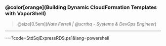 ### @color[orange](Building Dynamic CloudFormation Templates with VaporShell)

> @size[0.5em](_Nate Ferrell | @scrthq - Systems & DevOps Engineer_)

---

---?code=StdSqlExpressRDS.ps1&lang=powershell
